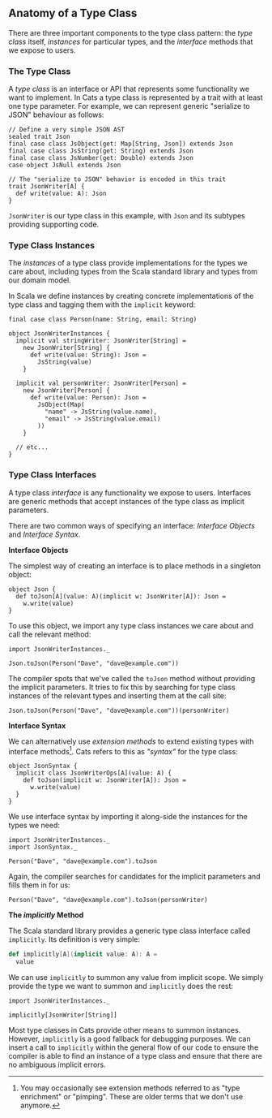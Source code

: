 ## Anatomy of a Type Class

There are three important components to the type class pattern:
the *type class* itself,
*instances* for particular types,
and the *interface* methods that we expose to users.

### The Type Class

A *type class* is an interface or API
that represents some functionality we want to implement.
In Cats a type class is represented by a trait with at least one type parameter.
For example, we can represent generic "serialize to JSON" behaviour
as follows:

```tut:book:silent
// Define a very simple JSON AST
sealed trait Json
final case class JsObject(get: Map[String, Json]) extends Json
final case class JsString(get: String) extends Json
final case class JsNumber(get: Double) extends Json
case object JsNull extends Json

// The "serialize to JSON" behavior is encoded in this trait
trait JsonWriter[A] {
  def write(value: A): Json
}
```

`JsonWriter` is our type class in this example,
with `Json` and its subtypes providing supporting code.

### Type Class Instances

The *instances* of a type class
provide implementations for the types we care about,
including types from the Scala standard library
and types from our domain model.

In Scala we define instances by creating
concrete implementations of the type class
and tagging them with the `implicit` keyword:

```tut:book:silent
final case class Person(name: String, email: String)

object JsonWriterInstances {
  implicit val stringWriter: JsonWriter[String] =
    new JsonWriter[String] {
      def write(value: String): Json =
        JsString(value)
    }

  implicit val personWriter: JsonWriter[Person] =
    new JsonWriter[Person] {
      def write(value: Person): Json =
        JsObject(Map(
          "name" -> JsString(value.name),
          "email" -> JsString(value.email)
        ))
    }

  // etc...
}
```

### Type Class Interfaces

A type class *interface* is any functionality we expose to users.
Interfaces are generic methods that accept
instances of the type class as implicit parameters.

There are two common ways of specifying an interface:
*Interface Objects* and *Interface Syntax*.

**Interface Objects**

The simplest way of creating an interface
is to place methods in a singleton object:

```tut:book:silent
object Json {
  def toJson[A](value: A)(implicit w: JsonWriter[A]): Json =
    w.write(value)
}
```

To use this object, we import any type class instances we care about
and call the relevant method:

```tut:book:silent
import JsonWriterInstances._
```

```tut:book
Json.toJson(Person("Dave", "dave@example.com"))
```

The compiler spots that we've called the `toJson` method
without providing the implicit parameters.
It tries to fix this by searching for type class instances
of the relevant types and inserting them at the call site:

```tut:book:silent
Json.toJson(Person("Dave", "dave@example.com"))(personWriter)
```

**Interface Syntax**

We can alternatively use *extension methods* to
extend existing types with interface methods[^pimping].
Cats refers to this as *"syntax"* for the type class:

[^pimping]: You may occasionally see extension methods
referred to as "type enrichment" or "pimping".
These are older terms that we don't use anymore.

```tut:book:silent
object JsonSyntax {
  implicit class JsonWriterOps[A](value: A) {
    def toJson(implicit w: JsonWriter[A]): Json =
      w.write(value)
  }
}
```

We use interface syntax by importing it
along-side the instances for the types we need:

```tut:book:silent
import JsonWriterInstances._
import JsonSyntax._
```

```tut:book
Person("Dave", "dave@example.com").toJson
```

Again, the compiler searches for candidates
for the implicit parameters and fills them in for us:

```tut:book:silent
Person("Dave", "dave@example.com").toJson(personWriter)
```

**The *implicitly* Method**

The Scala standard library provides
a generic type class interface called `implicitly`.
Its definition is very simple:

```scala
def implicitly[A](implicit value: A): A =
  value
```

We can use `implicitly` to summon any value from implicit scope.
We simply provide the type we want to summon and `implicitly` does the rest:

```tut:book
import JsonWriterInstances._

implicitly[JsonWriter[String]]
```

Most type classes in Cats provide other means to summon instances.
However, `implicitly` is a good fallback for debugging purposes.
We can insert a call to `implicitly` within the general flow of our code
to ensure the compiler is able to find an instance of a type class
and ensure that there are no ambiguous implicit errors.
